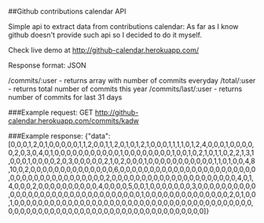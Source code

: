 ##Github contributions calendar API

Simple api to extract data from contributions calendar:
As far as I know github doesn't provide such api so I decided to do it myself.

Check live demo at http://github-calendar.herokuapp.com/

Response format: JSON

/commits/:user - returns array with number of commits everyday
/total/:user - returns total number of commits this year
/commits/last/:user - returns number of commits for last 31 days

###Example request:
GET http://github-calendar.herokuapp.com/commits/kadw

###Example response:
{"data":[0,0,0,1,2,0,1,0,0,0,0,0,1,1,2,0,0,1,1,2,0,1,0,1,2,1,0,0,0,1,1,1,1,0,1,2,4,0,0,0,1,0,0,0,0,0,2,0,3,0,4,0,1,0,0,0,0,0,0,0,0,0,0,0,1,0,0,0,0,0,0,0,0,1,0,0,1,0,2,1,0,1,1,0,2,2,1,3,1,0,0,0,1,0,0,0,0,2,0,3,0,0,0,0,0,2,1,0,2,0,0,0,1,0,0,0,0,0,0,0,0,0,0,0,1,1,0,1,0,0,4,8,10,0,2,0,0,0,0,0,0,0,0,0,0,0,0,0,0,6,0,0,0,0,0,0,0,0,0,0,0,0,0,0,0,0,0,0,0,0,0,0,0,0,0,0,0,0,0,0,0,0,0,0,0,0,0,0,0,2,0,0,0,0,0,0,0,0,0,0,0,0,0,0,0,0,0,0,0,0,0,4,0,1,4,0,0,0,2,0,0,0,0,0,0,0,0,0,0,4,0,0,0,0,5,0,0,1,0,0,0,0,0,0,0,3,0,0,0,0,0,0,0,0,0,0,0,0,0,0,0,0,0,0,0,0,0,0,0,0,0,0,0,0,0,0,0,0,1,0,0,0,0,0,0,0,0,0,0,0,0,0,0,2,0,1,0,0,1,0,0,0,0,0,0,0,0,0,0,0,0,0,0,0,0,0,0,0,0,0,0,0,0,0,0,0,0,0,0,0,0,0,0,0,0,0,0,0,0,0,0,0,0,0,0,0,0,0,0,0,0,0,0,0,0,0,0,0,0,0,0,0,0,0,0,0,0,0,0,0,0,0]}